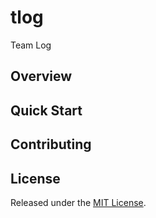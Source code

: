 # tlog

Team Log

## Overview

## Quick Start

## Contributing

## License

Released under the [MIT License](LICENSE).

